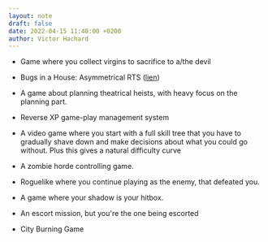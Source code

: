 ```yaml
---
layout: note
draft: false
date: 2022-04-15 11:40:00 +0200
author: Victor Hachard
---
```


- Game where you collect virgins to sacrifice to a/the devil

- Bugs in a House: Asymmetrical RTS ([lien](https://www.reddit.com/r/gameideas/comments/penxhn/bugs_in_a_house_asymmetrical_rts/))

- A game about planning theatrical heists, with heavy focus on the planning part.

- Reverse XP game-play management system

- A video game where you start with a full skill tree that you have to gradually shave down and make decisions about what you could go without. Plus this gives a natural difficulty curve

- A zombie horde controlling game.

- Roguelike where you continue playing as the enemy, that defeated you.

- A game where your shadow is your hitbox.

- An escort mission, but you're the one being escorted

- City Burning Game
